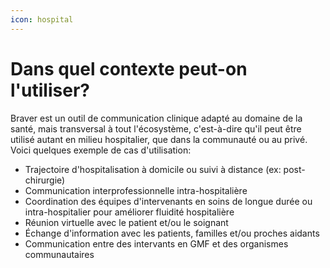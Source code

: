 ```yaml
---
icon: hospital
---
```


# Dans quel contexte peut-on l'utiliser?

Braver est un outil de communication clinique adapté au domaine de la santé, mais transversal à tout l'écosystème, c'est-à-dire qu'il peut être utilisé autant en milieu hospitalier, que dans la communauté ou au privé. Voici quelques exemple de cas d'utilisation:

* Trajectoire d'hospitalisation à domicile ou suivi à distance (ex: post-chirurgie)
* Communication interprofessionnelle intra-hospitalière
* Coordination des équipes d'intervenants en soins de longue durée ou intra-hospitalier pour améliorer fluidité hospitalière
* Réunion virtuelle avec le patient et/ou le soignant
* Échange d'information avec les patients, familles et/ou proches aidants
* Communication entre des intervants en GMF et des organismes communautaires
